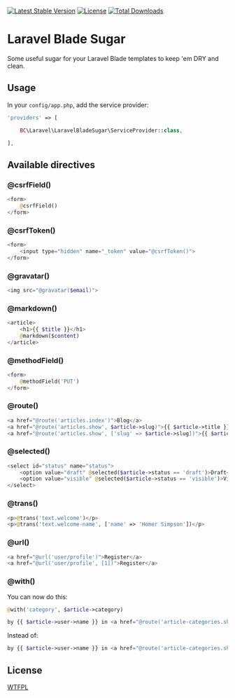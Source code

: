 [![Latest Stable Version](https://poser.pugx.org/benjamincrozat/laravel-blade-sugar/v/stable)](https://packagist.org/packages/benjamincrozat/laravel-blade-sugar)
[![License](https://poser.pugx.org/benjamincrozat/laravel-blade-sugar/license)](https://packagist.org/packages/benjamincrozat/laravel-blade-sugar)
[![Total Downloads](https://poser.pugx.org/benjamincrozat/laravel-blade-sugar/downloads)](https://packagist.org/packages/benjamincrozat/laravel-blade-sugar)

# Laravel Blade Sugar

Some useful sugar for your Laravel Blade templates to keep 'em DRY and clean.

## Usage

In your ```config/app.php```, add the service provider:

```php
'providers' => [

    BC\Laravel\LaravelBladeSugar\ServiceProvider::class,

],
```

## Available directives

### @csrfField()

```php
<form>
    @csrfField()
</form>
```

### @csrfToken()

```php
<form>
    <input type="hidden" name="_token" value="@csrfToken()">
</form>
```

### @gravatar()

```php
<img src="@gravatar($email)">
```

### @markdown()

```php
<article>
    <h1>{{ $title }}</h1>
    @markdown($content)
</article>
```

### @methodField()

```php
<form>
    @methodField('PUT')
</form>
```

### @route()

```php
<a href="@route('articles.index')">Blog</a>
<a href="@route('articles.show', $article->slug)">{{ $article->title }}</a>
<a href="@route('articles.show', ['slug' => $article->slug])">{{ $article->title }}</a>
```

### @selected()

```php
<select id="status" name="status">
    <option value="draft" @selected($article->status == 'draft')>Draft</option>
    <option value="visible" @selected($article->status == 'visible')>Visible</option>
</select>
```

### @trans()

```php
<p>@trans('text.welcome')</p>
<p>@trans('text.welcome-name', ['name' => 'Homer Simpson'])</p>
```

### @url()

```php
<a href="@url('user/profile')">Register</a>
<a href="@url('user/profile', [1])">Register</a>
```

### @with()

You can now do this:

```php
@with('category', $article->category)

by {{ $article->user->name }} in <a href="@route('article-categories.show', $category->slug)">{{ $category->name }}</a>
```

Instead of:

```php
by {{ $article->user->name }} in <a href="@route('article-categories.show', $article->category->slug)">{{ $article->category->name }}</a>
```

## License

[WTFPL](http://www.wtfpl.net/about/)
